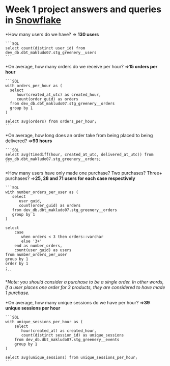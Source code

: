 # Week 1 project answers and queries in [Snowflake](https://app.snowflake.com/us-east-1/ryb00700/data/databases/DEV_DB/schemas/DBT_MAKLUDO07)

*How many users do we have? => __130 users__

    ```SQL
    select count(distinct user_id) from dev_db.dbt_makludo07.stg_greenery__users
    ```

*On average, how many orders do we receive per hour? =>__15 orders per hour__

    ```SQL
    with orders_per_hour as (
      select
         hour(created_at_utc) as created_hour,
         count(order_guid) as orders
      from dev_db.dbt_makludo07.stg_greenery__orders
      group by 1
    )

    select avg(orders) from orders_per_hour;
    ```

*On average, how long does an order take from being placed to being delivered? =>__93 hours__

    ```SQL
    select avg(timediff(hour, created_at_utc, delivered_at_utc)) from dev_db.dbt_makludo07.stg_greenery__orders;
    ```

*How many users have only made one purchase? Two purchases? Three+ purchases? =>__25, 28 and 71 users for each case respectively__

    ```SQL
    with number_orders_per_user as (
       select
          user_guid,
          count(order_guid) as orders
       from dev_db.dbt_makludo07.stg_greenery__orders
       group by 1
    )

    select
        case
           when orders < 3 then orders::varchar
           else '3+'
        end as number_orders,
        count(user_guid) as users
    from number_orders_per_user
    group by 1
    order by 1
    ;
    ```

   *_Note: you should consider a purchase to be a single order. In other words, if a user places one order for 3 products, they are considered to have made 1 purchase._

*On average, how many unique sessions do we have per hour? =>__39 unique sessions per hour__

    ```SQL
    with unique_sessions_per_hour as (
        select
           hour(created_at) as created_hour,
           count(distinct session_id) as unique_sessions
        from dev_db.dbt_makludo07.stg_greenery__events
        group by 1
    )

    select avg(unique_sessions) from unique_sessions_per_hour;
    ```